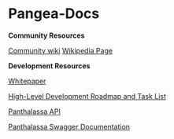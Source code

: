 # Pangea-Docs

**Community Resources**

[Community wiki](https://github.com/Bit-Nation/Pangea-Docs/wiki)
[Wikipedia Page](https://www.wikiwand.com/en/Bitnation)

**Development Resources**

[Whitepaper](https://docs.google.com/document/d/1lnbUKaCzy1F3yrI73bMoIOAqK9h5mwtwuA_1z9G2Cqg/edit)

[High-Level Development Roadmap and Task List](https://trello.com/b/rb43zuUn/bitnation-dev)

[Panthalassa API](https://github.com/Bit-Nation/BITNATION-Panthalassa/blob/master/api/api.go)

[Panthalassa Swagger Documentation](https://github.com/Bit-Nation/BITNATION-Panthalassa/blob/master/api/panthalassa.yaml)


